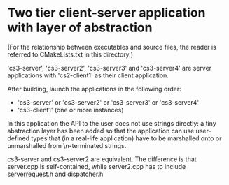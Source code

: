 # Two tier client-server application with layer of abstraction

(For the relationship between executables and source files, the reader is referred to CMakeLists.txt in this directory.)

'cs3-server', 'cs3-server2', 'cs3-server3' and 'cs3-server4' are server applications with 'cs2-client1' as their client application.

After building, launch the applications in the following order:

* 'cs3-server' or 'cs3-server2' or 'cs3-server3' or 'cs3-server4'
* 'cs3-client1' (one or more instances)

In this application the API to the user does not use strings directly: a tiny abstraction layer has been added so that the application can use user-defined types that (in a real-life application) have to be marshalled onto or unmarshalled from \n-terminated strings.

cs3-server and cs3-server2 are equivalent. The difference is that server.cpp is self-contained, while server2.cpp has to include serverrequest.h and dispatcher.h 